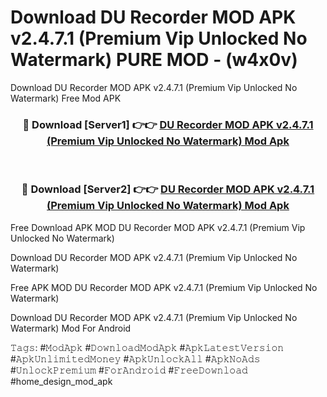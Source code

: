 # Download DU Recorder MOD APK v2.4.7.1 (Premium Vip Unlocked No Watermark) PURE MOD - (w4x0v)
Download DU Recorder MOD APK v2.4.7.1 (Premium Vip Unlocked No Watermark) Free Mod APK

<div align="center">
<h3>🔴 Download [Server1] 👉👉 <a href="https://apk-comot.site?title=DU_Recorder_MOD_APK_v2.4.7.1_(Premium_Vip_Unlocked_No_Watermark)">DU Recorder MOD APK v2.4.7.1 (Premium Vip Unlocked No Watermark) Mod Apk</a></h3><br>

<h3>🔴 Download [Server2] 👉👉 <a href="https://apk-comot.site?title=DU_Recorder_MOD_APK_v2.4.7.1_(Premium_Vip_Unlocked_No_Watermark)">DU Recorder MOD APK v2.4.7.1 (Premium Vip Unlocked No Watermark) Mod Apk</a></h3>
</div>


Free Download APK MOD DU Recorder MOD APK v2.4.7.1 (Premium Vip Unlocked No Watermark)

Download DU Recorder MOD APK v2.4.7.1 (Premium Vip Unlocked No Watermark) 

Free APK MOD DU Recorder MOD APK v2.4.7.1 (Premium Vip Unlocked No Watermark) 

Download DU Recorder MOD APK v2.4.7.1 (Premium Vip Unlocked No Watermark) Mod For Android

𝚃𝚊𝚐𝚜: #𝙼𝚘𝚍𝙰𝚙𝚔 #𝙳𝚘𝚠𝚗𝚕𝚘𝚊𝚍𝙼𝚘𝚍𝙰𝚙𝚔 #𝙰𝚙𝚔𝙻𝚊𝚝𝚎𝚜𝚝𝚅𝚎𝚛𝚜𝚒𝚘𝚗 #𝙰𝚙𝚔𝚄𝚗𝚕𝚒𝚖𝚒𝚝𝚎𝚍𝙼𝚘𝚗𝚎𝚢 #𝙰𝚙𝚔𝚄𝚗𝚕𝚘𝚌𝚔𝙰𝚕𝚕 #𝙰𝚙𝚔𝙽𝚘𝙰𝚍𝚜 #𝚄𝚗𝚕𝚘𝚌𝚔𝙿𝚛𝚎𝚖𝚒𝚞𝚖 #𝙵𝚘𝚛𝙰𝚗𝚍𝚛𝚘𝚒𝚍 #𝙵𝚛𝚎𝚎𝙳𝚘𝚠𝚗𝚕𝚘𝚊𝚍 #home_design_mod_apk